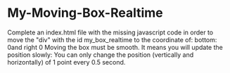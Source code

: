 # My-Moving-Box-Realtime
Complete an index.html file with the missing javascript code in order to move the "div" with the id my_box_realtime to the coordinate of: bottom: 0and right 0 Moving the box must be smooth. It means you will update the position slowly: You can only change the position (vertically and horizontally) of 1 point every 0.5 second.
